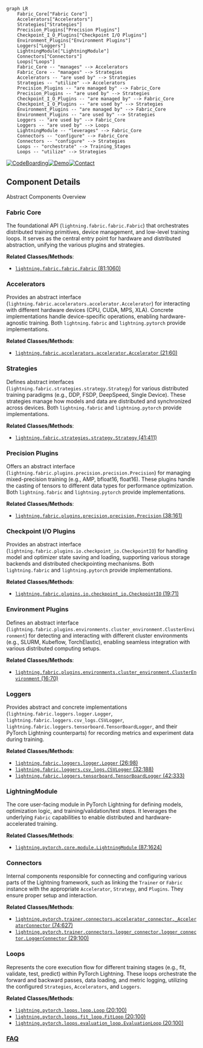 ```mermaid
graph LR
    Fabric_Core["Fabric Core"]
    Accelerators["Accelerators"]
    Strategies["Strategies"]
    Precision_Plugins["Precision Plugins"]
    Checkpoint_I_O_Plugins["Checkpoint I/O Plugins"]
    Environment_Plugins["Environment Plugins"]
    Loggers["Loggers"]
    LightningModule["LightningModule"]
    Connectors["Connectors"]
    Loops["Loops"]
    Fabric_Core -- "manages" --> Accelerators
    Fabric_Core -- "manages" --> Strategies
    Accelerators -- "are used by" --> Strategies
    Strategies -- "utilize" --> Accelerators
    Precision_Plugins -- "are managed by" --> Fabric_Core
    Precision_Plugins -- "are used by" --> Strategies
    Checkpoint_I_O_Plugins -- "are managed by" --> Fabric_Core
    Checkpoint_I_O_Plugins -- "are used by" --> Strategies
    Environment_Plugins -- "are managed by" --> Fabric_Core
    Environment_Plugins -- "are used by" --> Strategies
    Loggers -- "are used by" --> Fabric_Core
    Loggers -- "are used by" --> Loops
    LightningModule -- "leverages" --> Fabric_Core
    Connectors -- "configure" --> Fabric_Core
    Connectors -- "configure" --> Strategies
    Loops -- "orchestrate" --> Training_Stages
    Loops -- "utilize" --> Strategies
```
[![CodeBoarding](https://img.shields.io/badge/Generated%20by-CodeBoarding-9cf?style=flat-square)](https://github.com/CodeBoarding/CodeBoarding)[![Demo](https://img.shields.io/badge/Try%20our-Demo-blue?style=flat-square)](https://www.codeboarding.org/demo)[![Contact](https://img.shields.io/badge/Contact%20us%20-%20contact@codeboarding.org-lightgrey?style=flat-square)](mailto:contact@codeboarding.org)

## Component Details

Abstract Components Overview

### Fabric Core
The foundational API (`lightning.fabric.fabric.Fabric`) that orchestrates distributed training primitives, device management, and low-level training loops. It serves as the central entry point for hardware and distributed abstraction, unifying the various plugins and strategies.


**Related Classes/Methods**:

- <a href="https://github.com/Lightning-AI/pytorch-lightning/blob/master/src/lightning/fabric/fabric.py#L81-L1060" target="_blank" rel="noopener noreferrer">`lightning.fabric.fabric.Fabric` (81:1060)</a>


### Accelerators
Provides an abstract interface (`lightning.fabric.accelerators.accelerator.Accelerator`) for interacting with different hardware devices (CPU, CUDA, MPS, XLA). Concrete implementations handle device-specific operations, enabling hardware-agnostic training. Both `lightning.fabric` and `lightning.pytorch` provide implementations.


**Related Classes/Methods**:

- <a href="https://github.com/Lightning-AI/pytorch-lightning/blob/master/src/lightning/fabric/accelerators/accelerator.py#L21-L60" target="_blank" rel="noopener noreferrer">`lightning.fabric.accelerators.accelerator.Accelerator` (21:60)</a>


### Strategies
Defines abstract interfaces (`lightning.fabric.strategies.strategy.Strategy`) for various distributed training paradigms (e.g., DDP, FSDP, DeepSpeed, Single Device). These strategies manage how models and data are distributed and synchronized across devices. Both `lightning.fabric` and `lightning.pytorch` provide implementations.


**Related Classes/Methods**:

- <a href="https://github.com/Lightning-AI/pytorch-lightning/blob/master/src/lightning/fabric/strategies/strategy.py#L41-L411" target="_blank" rel="noopener noreferrer">`lightning.fabric.strategies.strategy.Strategy` (41:411)</a>


### Precision Plugins
Offers an abstract interface (`lightning.fabric.plugins.precision.precision.Precision`) for managing mixed-precision training (e.g., AMP, bfloat16, float16). These plugins handle the casting of tensors to different data types for performance optimization. Both `lightning.fabric` and `lightning.pytorch` provide implementations.


**Related Classes/Methods**:

- <a href="https://github.com/Lightning-AI/pytorch-lightning/blob/master/src/lightning/fabric/plugins/precision/precision.py#L38-L161" target="_blank" rel="noopener noreferrer">`lightning.fabric.plugins.precision.precision.Precision` (38:161)</a>


### Checkpoint I/O Plugins
Provides an abstract interface (`lightning.fabric.plugins.io.checkpoint_io.CheckpointIO`) for handling model and optimizer state saving and loading, supporting various storage backends and distributed checkpointing mechanisms. Both `lightning.fabric` and `lightning.pytorch` provide implementations.


**Related Classes/Methods**:

- <a href="https://github.com/Lightning-AI/pytorch-lightning/blob/master/src/lightning/fabric/plugins/io/checkpoint_io.py#L19-L71" target="_blank" rel="noopener noreferrer">`lightning.fabric.plugins.io.checkpoint_io.CheckpointIO` (19:71)</a>


### Environment Plugins
Defines an abstract interface (`lightning.fabric.plugins.environments.cluster_environment.ClusterEnvironment`) for detecting and interacting with different cluster environments (e.g., SLURM, Kubeflow, TorchElastic), enabling seamless integration with various distributed computing setups.


**Related Classes/Methods**:

- <a href="https://github.com/Lightning-AI/pytorch-lightning/blob/master/src/lightning/fabric/plugins/environments/cluster_environment.py#L16-L70" target="_blank" rel="noopener noreferrer">`lightning.fabric.plugins.environments.cluster_environment.ClusterEnvironment` (16:70)</a>


### Loggers
Provides abstract and concrete implementations (`lightning.fabric.loggers.logger.Logger`, `lightning.fabric.loggers.csv_logs.CSVLogger`, `lightning.fabric.loggers.tensorboard.TensorBoardLogger`, and their PyTorch Lightning counterparts) for recording metrics and experiment data during training.


**Related Classes/Methods**:

- <a href="https://github.com/Lightning-AI/pytorch-lightning/blob/master/src/lightning/fabric/loggers/logger.py#L26-L98" target="_blank" rel="noopener noreferrer">`lightning.fabric.loggers.logger.Logger` (26:98)</a>
- <a href="https://github.com/Lightning-AI/pytorch-lightning/blob/master/src/lightning/fabric/loggers/csv_logs.py#L32-L188" target="_blank" rel="noopener noreferrer">`lightning.fabric.loggers.csv_logs.CSVLogger` (32:188)</a>
- <a href="https://github.com/Lightning-AI/pytorch-lightning/blob/master/src/lightning/fabric/loggers/tensorboard.py#L42-L333" target="_blank" rel="noopener noreferrer">`lightning.fabric.loggers.tensorboard.TensorBoardLogger` (42:333)</a>


### LightningModule
The core user-facing module in PyTorch Lightning for defining models, optimization logic, and training/validation/test steps. It leverages the underlying `Fabric` capabilities to enable distributed and hardware-accelerated training.


**Related Classes/Methods**:

- <a href="https://github.com/Lightning-AI/pytorch-lightning/blob/master/src/lightning/pytorch/core/module.py#L87-L1624" target="_blank" rel="noopener noreferrer">`lightning.pytorch.core.module.LightningModule` (87:1624)</a>


### Connectors
Internal components responsible for connecting and configuring various parts of the Lightning framework, such as linking the `Trainer` or `Fabric` instance with the appropriate `Accelerator`, `Strategy`, and `Plugins`. They ensure proper setup and interaction.


**Related Classes/Methods**:

- <a href="https://github.com/Lightning-AI/pytorch-lightning/blob/master/src/lightning/pytorch/trainer/connectors/accelerator_connector.py#L74-L627" target="_blank" rel="noopener noreferrer">`lightning.pytorch.trainer.connectors.accelerator_connector._AcceleratorConnector` (74:627)</a>
- <a href="https://github.com/Lightning-AI/pytorch-lightning/blob/master/src/lightning/pytorch/trainer/connectors/logger_connector/logger_connector.py#L29-L100" target="_blank" rel="noopener noreferrer">`lightning.pytorch.trainer.connectors.logger_connector.logger_connector.LoggerConnector` (29:100)</a>


### Loops
Represents the core execution flow for different training stages (e.g., fit, validate, test, predict) within PyTorch Lightning. These loops orchestrate the forward and backward passes, data loading, and metric logging, utilizing the configured `Strategies`, `Accelerators`, and `Loggers`.


**Related Classes/Methods**:

- <a href="https://github.com/Lightning-AI/pytorch-lightning/blob/master/src/lightning/pytorch/loops/loop.py#L20-L100" target="_blank" rel="noopener noreferrer">`lightning.pytorch.loops.loop.Loop` (20:100)</a>
- <a href="https://github.com/Lightning-AI/pytorch-lightning/blob/master/src/lightning/pytorch/loops/fit_loop.py#L20-L100" target="_blank" rel="noopener noreferrer">`lightning.pytorch.loops.fit_loop.FitLoop` (20:100)</a>
- <a href="https://github.com/Lightning-AI/pytorch-lightning/blob/master/src/lightning/pytorch/loops/evaluation_loop.py#L20-L100" target="_blank" rel="noopener noreferrer">`lightning.pytorch.loops.evaluation_loop.EvaluationLoop` (20:100)</a>




### [FAQ](https://github.com/CodeBoarding/GeneratedOnBoardings/tree/main?tab=readme-ov-file#faq)